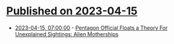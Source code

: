 # [Published on 2023-04-15](index.md)

* [2023-04-15, 07:00:00](https://entertainment.slashdot.org/story/23/04/14/2157223/pentagon-official-floats-a-theory-for-unexplained-sightings-alien-motherships?utm_source=rss1.0mainlinkanon&utm_medium=feed) - [Pentagon Official Floats a Theory For Unexplained Sightings: Alien Motherships](https://entertainment.slashdot.org/story/23/04/14/2157223/pentagon-official-floats-a-theory-for-unexplained-sightings-alien-motherships?utm_source=rss1.0mainlinkanon&utm_medium=feed)

